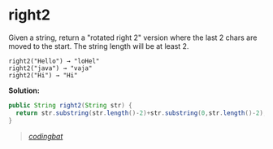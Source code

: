 # right2

Given a string, return a "rotated right 2" version where the last 2 chars are moved to the start. The string length will be at least 2.

```
right2("Hello") → "loHel"
right2("java") → "vaja"
right2("Hi") → "Hi"
```

**Solution:**

```java
public String right2(String str) {
  return str.substring(str.length()-2)+str.substring(0,str.length()-2);
}
```

> _[codingbat](http://codingbat.com/prob/p130781)_
